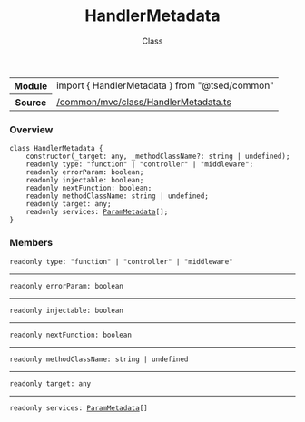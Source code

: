 
<header class="symbol-info-header"><h1 id="handlermetadata">HandlerMetadata</h1><label class="symbol-info-type-label class">Class</label></header>
<!-- summary -->
<section class="symbol-info"><table class="is-full-width"><tbody><tr><th>Module</th><td><div class="lang-typescript"><span class="token keyword">import</span> { HandlerMetadata }&nbsp;<span class="token keyword">from</span>&nbsp;<span class="token string">"@tsed/common"</span></div></td></tr><tr><th>Source</th><td><a href="https://github.com/Romakita/ts-express-decorators/blob/v4.13.8/src//common/mvc/class/HandlerMetadata.ts#L0-L0">/common/mvc/class/HandlerMetadata.ts</a></td></tr></tbody></table></section>
<!-- overview -->


### Overview


<pre><code class="typescript-lang "><span class="token keyword">class</span> HandlerMetadata <span class="token punctuation">{</span>
    <span class="token keyword">constructor</span><span class="token punctuation">(</span>_target<span class="token punctuation">:</span> <span class="token keyword">any</span><span class="token punctuation">,</span> _methodClassName?<span class="token punctuation">:</span> <span class="token keyword">string</span> | undefined<span class="token punctuation">)</span><span class="token punctuation">;</span>
    <span class="token keyword">readonly</span> type<span class="token punctuation">:</span> "function" | "controller" | "middleware"<span class="token punctuation">;</span>
    <span class="token keyword">readonly</span> errorParam<span class="token punctuation">:</span> <span class="token keyword">boolean</span><span class="token punctuation">;</span>
    <span class="token keyword">readonly</span> injectable<span class="token punctuation">:</span> <span class="token keyword">boolean</span><span class="token punctuation">;</span>
    <span class="token keyword">readonly</span> nextFunction<span class="token punctuation">:</span> <span class="token keyword">boolean</span><span class="token punctuation">;</span>
    <span class="token keyword">readonly</span> methodClassName<span class="token punctuation">:</span> <span class="token keyword">string</span> | undefined<span class="token punctuation">;</span>
    <span class="token keyword">readonly</span> target<span class="token punctuation">:</span> <span class="token keyword">any</span><span class="token punctuation">;</span>
    <span class="token keyword">readonly</span> services<span class="token punctuation">:</span> <a href="#api/common/filters/parammetadata"><span class="token">ParamMetadata</span></a><span class="token punctuation">[</span><span class="token punctuation">]</span><span class="token punctuation">;</span>
<span class="token punctuation">}</span></code></pre>


<!-- Parameters -->

<!-- Description -->

<!-- Members -->







### Members



<div class="method-overview">
<pre><code class="typescript-lang "><span class="token keyword">readonly</span> type<span class="token punctuation">:</span> "function" | "controller" | "middleware"</code></pre>
</div>




<hr/>



<div class="method-overview">
<pre><code class="typescript-lang "><span class="token keyword">readonly</span> errorParam<span class="token punctuation">:</span> <span class="token keyword">boolean</span></code></pre>
</div>




<hr/>



<div class="method-overview">
<pre><code class="typescript-lang "><span class="token keyword">readonly</span> injectable<span class="token punctuation">:</span> <span class="token keyword">boolean</span></code></pre>
</div>




<hr/>



<div class="method-overview">
<pre><code class="typescript-lang "><span class="token keyword">readonly</span> nextFunction<span class="token punctuation">:</span> <span class="token keyword">boolean</span></code></pre>
</div>




<hr/>



<div class="method-overview">
<pre><code class="typescript-lang "><span class="token keyword">readonly</span> methodClassName<span class="token punctuation">:</span> <span class="token keyword">string</span> | undefined</code></pre>
</div>




<hr/>



<div class="method-overview">
<pre><code class="typescript-lang "><span class="token keyword">readonly</span> target<span class="token punctuation">:</span> <span class="token keyword">any</span></code></pre>
</div>




<hr/>



<div class="method-overview">
<pre><code class="typescript-lang "><span class="token keyword">readonly</span> services<span class="token punctuation">:</span> <a href="#api/common/filters/parammetadata"><span class="token">ParamMetadata</span></a><span class="token punctuation">[</span><span class="token punctuation">]</span></code></pre>
</div>








